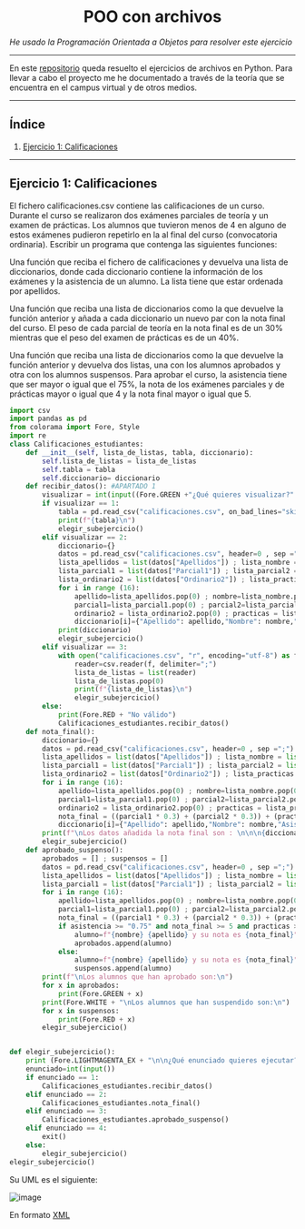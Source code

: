 <h1 align="center">POO con archivos</h1>

*He usado la Programación Orientada a Objetos para resolver este ejercicio*

---

En este [repositorio](https://github.com/Diegodesantos1/Ejercicios_POO_Archivos) queda resuelto el ejercicios de archivos en Python. Para llevar a cabo el proyecto me he documentado a través de la teoría que se encuentra en el campus virtual y de otros medios.

***

## Índice
1. [Ejercicio 1: Calificaciones  ](#id1)

***

## Ejercicio 1: Calificaciones<a name="id1"></a>

El fichero calificaciones.csv contiene las calificaciones de un curso. Durante el curso se realizaron dos exámenes parciales de teoría y un examen de prácticas. Los alumnos que tuvieron menos de 4 en alguno de estos exámenes pudieron repetirlo en la al final del curso (convocatoria ordinaria). Escribir un programa que contenga las siguientes funciones:

Una función que reciba el fichero de calificaciones y devuelva una lista de diccionarios, donde cada diccionario contiene la información de los exámenes y la asistencia de un alumno. La lista tiene que estar ordenada por apellidos.

Una función que reciba una lista de diccionarios como la que devuelve la función anterior y añada a cada diccionario un nuevo par con la nota final del curso. El peso de cada parcial de teoría en la nota final es de un 30% mientras que el peso del examen de prácticas es de un 40%.

Una función que reciba una lista de diccionarios como la que devuelve la función anterior y devuelva dos listas, una con los alumnos aprobados y otra con los alumnos suspensos. Para aprobar el curso, la asistencia tiene que ser mayor o igual que el 75%, la nota de los exámenes parciales y de prácticas mayor o igual que 4 y la nota final mayor o igual que 5.


```python
import csv
import pandas as pd
from colorama import Fore, Style
import re
class Calificaciones_estudiantes:
    def __init__(self, lista_de_listas, tabla, diccionario):
        self.lista_de_listas = lista_de_listas
        self.tabla = tabla
        self.diccionario= diccionario
    def recibir_datos(): #APARTADO 1
        visualizar = int(input((Fore.GREEN +"¿Qué quieres visualizar?" + Fore.BLUE + "\n --> 1: Tabla de datos\n --> 2: Diccionario de datos\n --> 3: Lista de datos\n"))) ; print(Style.RESET_ALL, end="")
        if visualizar == 1:
            tabla = pd.read_csv("calificaciones.csv", on_bad_lines="skip", encoding = "UTF8", sep=";")
            print(f"{tabla}\n")
            elegir_subejercicio()
        elif visualizar == 2:
            diccionario={}
            datos = pd.read_csv("calificaciones.csv", header=0 , sep =";")
            lista_apellidos = list(datos["Apellidos"]) ; lista_nombre = list(datos["Nombre"]) ; lista_asistencia = list(datos["Asistencia"])
            lista_parcial1 = list(datos["Parcial1"]) ; lista_parcial2 = list(datos["Parcial2"]) ; lista_ordinario1 = list(datos["Ordinario1"])
            lista_ordinario2 = list(datos["Ordinario2"]) ; lista_practicas = list(datos["Practicas"]) ; lista_ordinariopracticas = list(datos["OrdinarioPracticas"])
            for i in range (16):
                apellido=lista_apellidos.pop(0) ; nombre=lista_nombre.pop(0) ; asistencia = lista_asistencia.pop(0)
                parcial1=lista_parcial1.pop(0) ; parcial2=lista_parcial2.pop(0) ; ordinario1 = lista_ordinario1.pop(0)
                ordinario2 = lista_ordinario2.pop(0) ; practicas = lista_practicas.pop(0) ; ordinariopracticas = lista_ordinariopracticas.pop(0)
                diccionario[i]={"Apellido": apellido,"Nombre": nombre,"Asistencia": asistencia,"Parcial 1": parcial1,"Parcial 2": parcial2,"Ordinario 1": ordinario1,"Ordinario 2": ordinario2,"Practicas": practicas,"Ordinario Practicas": ordinariopracticas}
            print(diccionario)
            elegir_subejercicio()
        elif visualizar == 3:
            with open("calificaciones.csv", "r", encoding="utf-8") as f:
                reader=csv.reader(f, delimiter=";")
                lista_de_listas = list(reader)
                lista_de_listas.pop(0)
                print(f"{lista_de_listas}\n")
                elegir_subejercicio()
        else:
            print(Fore.RED + "No válido")
            Calificaciones_estudiantes.recibir_datos()
    def nota_final():
        diccionario={}
        datos = pd.read_csv("calificaciones.csv", header=0 , sep =";")
        lista_apellidos = list(datos["Apellidos"]) ; lista_nombre = list(datos["Nombre"]) ; lista_asistencia = list(datos["Asistencia"])
        lista_parcial1 = list(datos["Parcial1"]) ; lista_parcial2 = list(datos["Parcial2"]) ; lista_ordinario1 = list(datos["Ordinario1"])
        lista_ordinario2 = list(datos["Ordinario2"]) ; lista_practicas = list(datos["Practicas"]) ; lista_ordinariopracticas = list(datos["OrdinarioPracticas"])
        for i in range (16):
            apellido=lista_apellidos.pop(0) ; nombre=lista_nombre.pop(0) ; asistencia = lista_asistencia.pop(0)
            parcial1=lista_parcial1.pop(0) ; parcial2=lista_parcial2.pop(0) ; ordinario1 = lista_ordinario1.pop(0)
            ordinario2 = lista_ordinario2.pop(0) ; practicas = lista_practicas.pop(0) ; ordinariopracticas = lista_ordinariopracticas.pop(0)
            nota_final = ((parcial1 * 0.3) + (parcial2 * 0.3)) + (practicas * 0.4) ; nota_final = round(nota_final, 2)
            diccionario[i]={"Apellido": apellido,"Nombre": nombre,"Asistencia": asistencia,"Parcial 1": parcial1,"Parcial 2": parcial2,"Ordinario 1": ordinario1,"Ordinario 2": ordinario2,"Practicas": practicas,"Ordinario Practicas": ordinariopracticas, "Nota final": nota_final}
        print(f"\nLos datos añadida la nota final son : \n\n\n{diccionario}")
        elegir_subejercicio()
    def aprobado_suspenso():
        aprobados = [] ; suspensos = []
        datos = pd.read_csv("calificaciones.csv", header=0 , sep =";")
        lista_apellidos = list(datos["Apellidos"]) ; lista_nombre = list(datos["Nombre"]) ; lista_asistencia = list(datos["Asistencia"])
        lista_parcial1 = list(datos["Parcial1"]) ; lista_parcial2 = list(datos["Parcial2"]) ; lista_practicas = list(datos["Practicas"])
        for i in range (16):
            apellido=lista_apellidos.pop(0) ; nombre=lista_nombre.pop(0) ; asistencia = lista_asistencia.pop(0)
            parcial1=lista_parcial1.pop(0) ; parcial2=lista_parcial2.pop(0) ; practicas = lista_practicas.pop(0)
            nota_final = ((parcial1 * 0.3) + (parcial2 * 0.3)) + (practicas * 0.4) ; nota_final = round(nota_final, 2)
            if asistencia >= "0.75" and nota_final >= 5 and practicas >= 4:
                alumno=f"{nombre} {apellido} y su nota es {nota_final}"
                aprobados.append(alumno)
            else:
                alumno=f"{nombre} {apellido} y su nota es {nota_final}"
                suspensos.append(alumno)
        print(f"\nLos alumnos que han aprobado son:\n")
        for x in aprobados:
            print(Fore.GREEN + x)
        print(Fore.WHITE + "\nLos alumnos que han suspendido son:\n")
        for x in suspensos:
            print(Fore.RED + x)
        elegir_subejercicio()


def elegir_subejercicio():
    print (Fore.LIGHTMAGENTA_EX + "\n\n¿Qué enunciado quieres ejecutar? \n --> 1: Visualizar los datos\n --> 2: Diccionario con notas finales\n --> 3: Aprobados/suspensos\n --> 4: Finalizar el programa\n") ; print(Style.RESET_ALL, end="")
    enunciado=int(input())
    if enunciado == 1:
        Calificaciones_estudiantes.recibir_datos()
    elif enunciado == 2:
        Calificaciones_estudiantes.nota_final()
    elif enunciado == 3:
        Calificaciones_estudiantes.aprobado_suspenso()
    elif enunciado == 4:
        exit()
    else:
        elegir_subejercicio()
elegir_subejercicio()
```
Su UML es el siguiente:

![image](https://user-images.githubusercontent.com/91721855/159691021-7f2c9976-b75a-4826-b3ac-91da70d05f05.png)

En formato [XML](https://github.com/Diegodesantos1/Ejecicios_POO_Archivos/blob/main/UML/Calificaciones.drawio)

